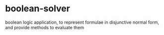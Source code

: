 boolean-solver
==============

boolean logic application, to represent formulae in disjunctive normal form, and provide methods to evaluate them
